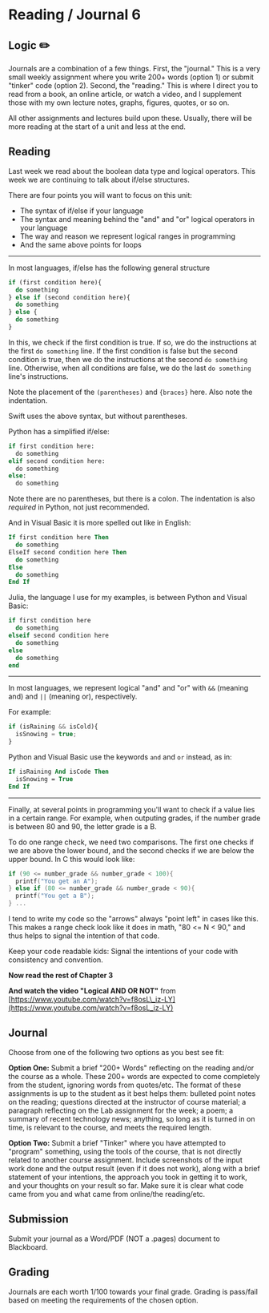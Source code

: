 # Reading / Journal 6

## Logic ✏️

Journals are a combination of a few things. First, the "journal." This is a very small weekly assignment where you write 200+ words (option 1) or submit  "tinker" code (option 2). Second, the "reading." This is where I direct you to read from a book, an online article, or watch a video, and I supplement those with my own lecture notes, graphs, figures, quotes, or so on.

All other assignments and lectures build upon these. Usually, there will be more reading at the start of a unit and less at the end.

## Reading

Last week we read about the boolean data type and logical operators. This week we are continuing to talk about if/else structures.

There are four points you will want to focus on this unit:

- The syntax of if/else if your language
- The syntax and meaning behind the "and" and "or" logical operators in your language
- The way and reason we represent logical ranges in programming
- And the same above points for loops

---

In most languages, if/else has the following general structure

```js
if (first condition here){
  do something
} else if (second condition here){
  do something
} else {
  do something
}
```

In this, we check if the first condition is true. If so, we do the instructions at the first `do something` line. If the first condition is false but the second condition is true, then we do the instructions at the second `do something` line. Otherwise, when all conditions are false, we do the last `do something` line's instructions.

Note the placement of the `(parentheses)` and `{braces}` here. Also note the indentation.

Swift uses the above syntax, but without parentheses.

Python has a simplified if/else:

```py
if first condition here:
  do something
elif second condition here:
  do something
else:
  do something
```

Note there are no parentheses, but there is a colon. The indentation is also *required* in Python, not just recommended.

And in Visual Basic it is more spelled out like in English:

```vb
If first condition here Then
  do something
ElseIf second condition here Then
  do something
Else
  do something
End If
```

Julia, the language I use for my examples, is between Python and Visual Basic:

```julia
if first condition here
  do something
elseif second condition here
  do something
else
  do something
end
```

---

In most languages, we represent logical "and" and "or" with `&&` (meaning and) and `||` (meaning or), respectively.

For example:

```js
if (isRaining && isCold){
  isSnowing = true;
}
```

Python and Visual Basic use the keywords `and` and `or` instead, as in:

```vb
If isRaining And isCode Then
  isSnowing = True
End If
```

---

Finally, at several points in programming you'll want to check if a value lies in a certain range. For example, when outputing grades, if the number grade is between 80 and 90, the letter grade is a B.

To do one range check, we need two comparisons. The first one checks if we are above the lower bound, and the second checks if we are below the upper bound. In C this would look like:

```c
if (90 <= number_grade && number_grade < 100){
  printf("You get an A");
} else if (80 <= number_grade && number_grade < 90){
  printf("You get a B");
} ...
```

I tend to write my code so the "arrows" always "point left" in cases like this. This makes a range check look like it does in math, "80 <= N < 90," and thus helps to signal the intention of that code.

Keep your code readable kids: Signal the intentions of your code with consistency and convention.

**Now read the rest of Chapter 3**

**And watch the video "Logical AND OR NOT"** from [https://www.youtube.com/watch?v=f8osL\_iz-LY](https://www.youtube.com/watch?v=f8osL_iz-LY)

## Journal

Choose from one of the following two options as you best see fit:

**Option One:** Submit a brief "200+ Words" reflecting on the reading and/or the course as a whole. These 200+ words are expected to come completely from the student, ignoring words from quotes/etc. The format of these assignments is up to the student as it best helps them: bulleted point notes on the reading; questions directed at the instructor of course material; a paragraph reflecting on the Lab assignment for the week; a poem; a summary of recent technology news; anything, so long as it is turned in on time, is relevant to the course, and meets the required length. 

**Option Two:** Submit a brief "Tinker" where you have attempted to "program" something, using the tools of the course, that is not directly related to another course assignment. Include screenshots of the input work done and the output result (even if it does not work), along with a brief statement of your intentions, the approach you took in getting it to work, and your thoughts on your result so far. Make sure it is clear what code came from you and what came from online/the reading/etc.

## Submission

Submit your journal as a Word/PDF (NOT a .pages) document to Blackboard.

## Grading

Journals are each worth 1/100 towards your final grade. Grading is pass/fail based on meeting the requirements of the chosen option.